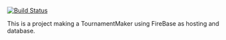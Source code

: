 [![Build Status](https://travis-ci.org/daeniz/TournamentMakerRethink.svg?branch=master)](https://travis-ci.org/daeniz/TournamentMakerRethink)

This is a project making a TournamentMaker using FireBase as hosting and database.
